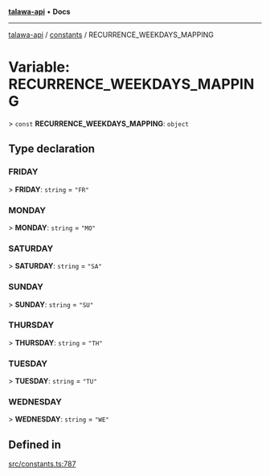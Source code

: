 [**talawa-api**](../../README.md) • **Docs**

***

[talawa-api](../../modules.md) / [constants](../README.md) / RECURRENCE\_WEEKDAYS\_MAPPING

# Variable: RECURRENCE\_WEEKDAYS\_MAPPING

\> `const` **RECURRENCE\_WEEKDAYS\_MAPPING**: `object`

## Type declaration

### FRIDAY

\> **FRIDAY**: `string` = `"FR"`

### MONDAY

\> **MONDAY**: `string` = `"MO"`

### SATURDAY

\> **SATURDAY**: `string` = `"SA"`

### SUNDAY

\> **SUNDAY**: `string` = `"SU"`

### THURSDAY

\> **THURSDAY**: `string` = `"TH"`

### TUESDAY

\> **TUESDAY**: `string` = `"TU"`

### WEDNESDAY

\> **WEDNESDAY**: `string` = `"WE"`

## Defined in

[src/constants.ts:787](https://github.com/PalisadoesFoundation/talawa-api/blob/f1c816bca43cc03a8c1bd303394e2550a50db017/src/constants.ts#L787)
